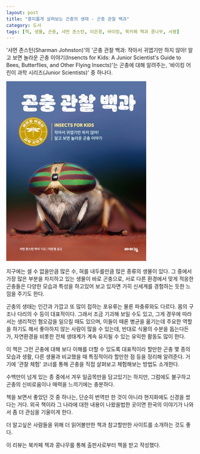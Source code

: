 ```yaml
---
layout: post
title: "흥미롭게 살펴보는 곤충의 생태 - 곤충 관찰 백과"
category: 도서
tags: [책, 생물, 곤충, 샤먼 존스턴, 이은경, 바이킹, 북카페 책과 콩나무, 서평]
---
```


'샤먼 존스턴(Sharman Johnston)'의
'곤충 관찰 백과: 작아서 귀엽기만 하지 않아! 알고 보면 놀라운 곤충 이야기(Insencts for Kids: A Junior Scientist's Guide to Bees, Butterflies, and Other Flying Insects)'는
곤충에 대해 알려주는, '바이킹 어린이 과학 시리즈(Junior Scientists)' 중 하나다.

![표지](/images/insencts-for-kids-book-h480.jpg)

지구에는 셀 수 없을만큼 많은 수,
혀를 내두를만큼 많은 종류의 생물이 있다.
그 중에서 가장 많은 부분을 차지하고 있는 생물이 바로 곤충으로,
서로 다른 환경에서 맞게 적응한 곤충들은
다양한 모습과 특성을 하고있어
보고 있자면 가히 신세계를 경험하는 듯한 느낌을 주기도 한다.

곤충의 생태는 인간과 가깝고 또 많이 접하는 포유류는 물론 파충류와도 다르다.
몸의 구조나 다리의 수 등이 대표적이다.
그래서 조금 기괴해 보일 수도 있고,
그게 경우에 따라서는 생리적인 혐오감을 일으킬 때도 있으며,
이들이 때론 병균을 옮기는데 주요한 역할을 하기도 해서
좋아하지 않는 사람이 많을 수 있는데,
반대로 식물의 수분을 돕는다든가,
자연환경을 비롯한 전체 생태계가 계속 유지될 수 있는 유익한 활동도 많이 한다.

이 책은 그런 곤충에 대해 보다 이해를 더할 수 있도록
대표적이라 할만한 곤충 몇 종의 모습과 생활,
다른 생물과 비교했을 때 특징적이라 할만한 점 등을 정리해 알려준다.
거기에 '관찰 체험' 코너를 통해 곤충을 직접 살펴보고 체험해보는 방법도 소개한다.

수백만이 넘게 있는 종 중에서 겨우 일곱목만을 담고있기는 하지만,
그럼에도 불구하고 곤충의 신비로움이나 매력을 느끼기에는 충분하다.

책을 보면서 좋았던 것 중 하나는,
단순히 번역만 한 것이 아니라
현지화에도 신경을 썼다는 거다.
외국 책이라 그 나라에 대한 내용이 나왔을법한 곳이면
한국의 이야기가 나와서 좀 더 관심을 기울이게 한다.

더 알고싶은 사람들을 위해 더 읽어볼만한 책과 참고할만한 사이트를 소개하는 것도 좋다.



<div class="im im-info">
이 리뷰는 북카페 책과 콩나무를 통해 출판사로부터 책을 받고 작성했다.
</div>
